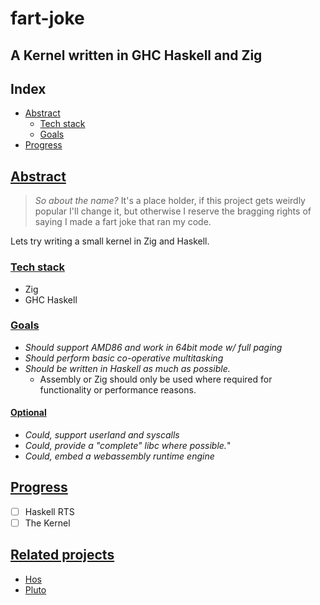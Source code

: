 # fart-joke
## A Kernel written in GHC Haskell and Zig

## Index

 - [Abstract](#Abstract)
   - [Tech stack](#Tech-stack)
   - [Goals](#Goals)
 - [Progress](#Progress)

## [Abstract](#Index)

> *So about the name?* It's a place holder, if this project gets weirdly
> popular I'll change it, but otherwise I reserve the bragging rights of
> saying I made a fart joke that ran my code.

Lets try writing a small kernel in Zig and Haskell.

### [Tech stack](#Abstract)

 - Zig
 - GHC Haskell

### [Goals](#Abstract)

 - *Should support AMD86 and work in 64bit mode w/ full paging*
 - *Should perform basic co-operative multitasking*
 - *Should be written in Haskell as much as possible.*
   - Assembly or Zig should only be used where required for functionality or performance reasons.

#### [Optional](#Goals)

 - *Could, support userland and syscalls*
 - *Could, provide a "complete" libc where possible.*"
 - *Could, embed a webassembly runtime engine*

## [Progress](#Index)

 - [ ] Haskell RTS
 - [ ] The Kernel

## [Related projects](#Index)

 - [Hos](https://github.com/tathougies/hos)
 - [Pluto](https://github.com/SamTebbs33/pluto)
